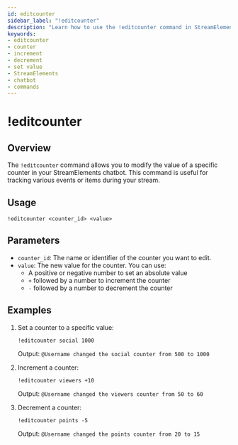 ```yaml
---
id: editcounter
sidebar_label: "!editcounter"
description: "Learn how to use the !editcounter command in StreamElements chatbot to modify counter values in your stream chat."
keywords:
- editcounter
- counter
- increment
- decrement
- set value
- StreamElements
- chatbot
- commands
---
```


# !editcounter

## Overview

The `!editcounter` command allows you to modify the value of a specific counter in your StreamElements chatbot. This command is useful for tracking various events or items during your stream.

## Usage

```
!editcounter <counter_id> <value>
```

## Parameters

- `counter_id`: The name or identifier of the counter you want to edit.
- `value`: The new value for the counter. You can use:
  - A positive or negative number to set an absolute value
  - `+` followed by a number to increment the counter
  - `-` followed by a number to decrement the counter

## Examples

1. Set a counter to a specific value:
   ```
   !editcounter social 1000
   ```
   Output: `@Username changed the social counter from 500 to 1000`

2. Increment a counter:
   ```
   !editcounter viewers +10
   ```
   Output: `@Username changed the viewers counter from 50 to 60`

3. Decrement a counter:
   ```
   !editcounter points -5
   ```
   Output: `@Username changed the points counter from 20 to 15`

